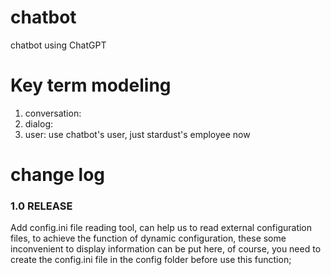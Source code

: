 # chatbot
chatbot using ChatGPT

# Key term modeling
1. conversation:
2. dialog: 
3. user: use chatbot's user, just stardust's employee now

# change log

### 1.0 RELEASE
Add config.ini file reading tool, can help us to read external configuration files, to achieve the function of dynamic configuration, these some inconvenient to display information can be put here, of course, you need to create the config.ini file in the config folder before use this function;
